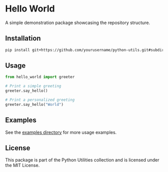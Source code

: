# Hello World

A simple demonstration package showcasing the repository structure.

## Installation

```bash
pip install git+https://github.com/yourusername/python-utils.git#subdirectory=packages/hello_world
```

## Usage

```python
from hello_world import greeter

# Print a simple greeting
greeter.say_hello()

# Print a personalized greeting
greeter.say_hello("World")
```

## Examples

See the [examples directory](examples) for more usage examples.

## License

This package is part of the Python Utilities collection and is licensed under the MIT License.
